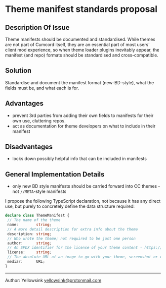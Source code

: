 # Theme manifest standards proposal

## Description Of Issue
Theme manifests should be documented and standardised. While themes are not part of Cumcord itself,
they are an essential part of most users' client mod experience,
so when theme loader plugins inevitably appear, the manifest (and repo) formats should be standardised and cross-compatible.

## Solution
Standardise and document the manifest format (new-BD-style), what the fields must be, and what each is for.

## Advantages

 - prevent 3rd parties from adding their own fields to manifests for their own use, cluttering repos.
 - act as documentation for theme developers on what to include in their manifest

## Disadvantages
 - locks down possibly helpful info that can be included in manifests

## General Implementation Details
 - only new BD style manifests should be carried forward into CC themes - not `//META`-style manifests

I propose the following TypeScript declaration, not because it has any direct use,
but purely to concretely define the data structure required:
```ts
declare class ThemeManifest {
 // The name of the theme
 name:        string;
 // A more detail description for extra info about the theme
 description: string;
 // Who wrote the theme; not required to be just one person
 author:      string;
 // An SPDX identifier for the license of your theme content - https://spdx.org/licenses/
 license:     string;
 // The absolute URL of an image to go with your theme, screenshot or otherwise
 media?:      URL;
}
```

---

Author: Yellowsink <yellowsink@protonmail.com>
